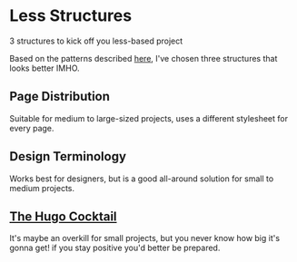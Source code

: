 # Less Structures
3 structures to kick off you less-based project

Based on the patterns described [here](http://modernweb.com/2014/04/14/organizing-your-css-code-for-preprocessors/), I've chosen three structures that looks better IMHO.

## Page Distribution
Suitable for medium to large-sized projects, uses a different stylesheet for every page.

## Design Terminology
Works best for designers, but is a good all-around solution for small to medium projects.

## [The Hugo Cocktail](http://www.sitepoint.com/architecture-sass-project/)
It's maybe an overkill for small projects, but you never know how big it's gonna get! if you stay positive you'd better be prepared. 